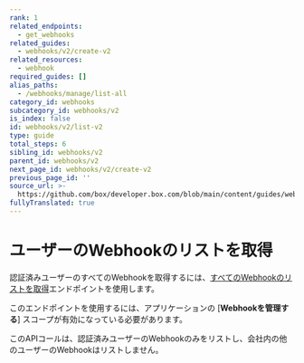 ```yaml
---
rank: 1
related_endpoints:
  - get_webhooks
related_guides:
  - webhooks/v2/create-v2
related_resources:
  - webhook
required_guides: []
alias_paths:
  - /webhooks/manage/list-all
category_id: webhooks
subcategory_id: webhooks/v2
is_index: false
id: webhooks/v2/list-v2
type: guide
total_steps: 6
sibling_id: webhooks/v2
parent_id: webhooks/v2
next_page_id: webhooks/v2/create-v2
previous_page_id: ''
source_url: >-
  https://github.com/box/developer.box.com/blob/main/content/guides/webhooks/v2/list-v2.md
fullyTranslated: true
---
```

# ユーザーのWebhookのリストを取得

認証済みユーザーのすべてのWebhookを取得するには、[すべてのWebhookのリストを取得][1]エンドポイントを使用します。

<Samples id="get_webhooks">

</Samples>

<Message type="warning">

このエンドポイントを使用するには、アプリケーションの \[**Webhookを管理する**] スコープが有効になっている必要があります。

</Message>

このAPIコールは、認証済みユーザーのWebhookのみをリストし、会社内の他のユーザーのWebhookはリストしません。

[1]: endpoint://get_webhooks